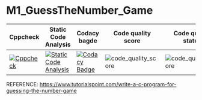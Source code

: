 # M1_GuessTheNumber_Game

| **Cppcheck** | **Static Code Analysis**                                              | **Codacy bagde** | **Code quality score** |**Code quality status** |**Unit Testing**|
|--------------|-----------------------------------------------------------------------|------------------|------------------------|------------------------|----------------|
|  [![Cppcheck](https://github.com/SudhanKrishnasamy/M1_GuessTheNumber_Game/actions/workflows/c-cpp.yml/badge.svg)](https://github.com/SudhanKrishnasamy/M1_GuessTheNumber_Game/actions/workflows/c-cpp.yml)    | [![Static Code Analysis](https://github.com/SudhanKrishnasamy/M1_GuessTheNumber_Game/actions/workflows/static.yml/badge.svg)](https://github.com/SudhanKrishnasamy/M1_GuessTheNumber_Game/actions/workflows/static.yml) | [![Codacy Badge](https://app.codacy.com/project/badge/Grade/baba9c0cee5f417d8bf752a10addb430)](https://www.codacy.com/gh/SudhanKrishnasamy/M1_GuessTheNumber_Game/dashboard?utm_source=github.com&amp;utm_medium=referral&amp;utm_content=SudhanKrishnasamy/M1_GuessTheNumber_Game&amp;utm_campaign=Badge_Grade)| ![code_quality_score](https://api.codiga.io/project/30964/score/svg) |![code_quality_score](https://api.codiga.io/project/30964/status/svg) | [![Unit Testing -Unity](https://github.com/SudhanKrishnasamy/M1_GuessTheNumber_Game/actions/workflows/unity.yml/badge.svg)](https://github.com/SudhanKrishnasamy/M1_GuessTheNumber_Game/actions/workflows/unity.yml)








REFERENCE: https://www.tutorialspoint.com/write-a-c-program-for-guessing-the-number-game
